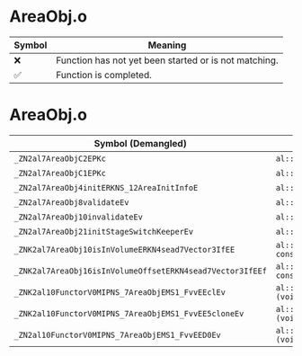 # AreaObj.o
| Symbol | Meaning 
| ------------- | ------------- 
| :x: | Function has not yet been started or is not matching. 
| :white_check_mark: | Function is completed. 


# AreaObj.o
| Symbol (Demangled) | Symbol (Mangled) | Decompiled? |
| ------------- |  ------------- | ------------- |
| `_ZN2al7AreaObjC2EPKc` | `al::AreaObj::AreaObj(char const*)` | :white_check_mark: |
| `_ZN2al7AreaObjC1EPKc` | `al::AreaObj::AreaObj(char const*)` | :white_check_mark: |
| `_ZN2al7AreaObj4initERKNS_12AreaInitInfoE` | `al::AreaObj::init(al::AreaInitInfo const&)` | :white_check_mark: |
| `_ZN2al7AreaObj8validateEv` | `al::AreaObj::validate(void)` | :white_check_mark: |
| `_ZN2al7AreaObj10invalidateEv` | `al::AreaObj::invalidate(void)` | :white_check_mark: |
| `_ZN2al7AreaObj21initStageSwitchKeeperEv` | `al::AreaObj::initStageSwitchKeeper(void)` | :white_check_mark: |
| `_ZNK2al7AreaObj10isInVolumeERKN4sead7Vector3IfEE` | `al::AreaObj::isInVolume(sead::Vector3<float> const&)const` | :white_check_mark: |
| `_ZNK2al7AreaObj16isInVolumeOffsetERKN4sead7Vector3IfEEf` | `al::AreaObj::isInVolumeOffset(sead::Vector3<float> const&,float)const` | :white_check_mark: |
| `_ZNK2al10FunctorV0MIPNS_7AreaObjEMS1_FvvEEclEv` | `al::FunctorV0M<al::AreaObj *,void (al::AreaObj::*)(void)>::operator()(void)const` | :white_check_mark: |
| `_ZNK2al10FunctorV0MIPNS_7AreaObjEMS1_FvvEE5cloneEv` | `al::FunctorV0M<al::AreaObj *,void (al::AreaObj::*)(void)>::clone(void)const` | :white_check_mark: |
| `_ZN2al10FunctorV0MIPNS_7AreaObjEMS1_FvvEED0Ev` | `al::FunctorV0M<al::AreaObj *,void (al::AreaObj::*)(void)>::~FunctorV0M()` | :white_check_mark: |
